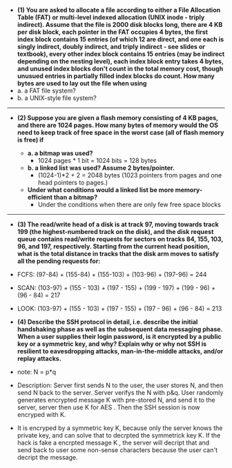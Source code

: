 * **(1) You are asked to allocate a file according to either a File Allocation Table (FAT) or multi-level indexed allocation (UNIX inode - triply indirect). Assume that the file is 2000 disk blocks long, there are 4 KB per disk block, each pointer in the FAT occupies 4 bytes, the first index block contains 15 entries (of which 12 are direct, and one each is singly indirect, doubly indirect, and triply indirect - see slides or textbook), every other index block contains 15 entries (may be indirect depending on the nesting level), each index block entry takes 4 bytes, and unused index blocks don't count in the total memory cost, though unusued entries in partially filled index blocks do count. How many bytes are used to lay out the file when using** 
 * a. a FAT file system? 
 * b. a UNIX-style file system?




------------------------------------------------------
* **(2) Suppose you are given a flash memory consisting of 4 KB pages, and there are 1024 pages. How many bytes of memory would the OS need to keep track of free space in the worst case (all of flash memory is free) if**

  * **a. a bitmap was used?**
    - 1024 pages * 1 bit = 1024 bits = 128 bytes
  * **b. a linked list was used? Assume 2 bytes/pointer.**
    - (1024-1)*2 + 2 = 2048 bytes (1023 pointers from pages and one head pointers to pages.)
  * **Under what conditions would a linked list be more memory-efficient than a bitmap?**
    - Under the conditions when there are only few free space blocks
  
------------------------------------------------------
* **(3) The read/write head of a disk is at track 97, moving towards track 199 (the highest-numbered track on the disk), and the disk request queue contains read/write requests for sectors on tracks 84, 155, 103, 96, and 197, respectively. Starting from the current head position, what is the total distance in tracks that the disk arm moves to satisfy all the pending requests for:**
 * FCFS: (97-84) + (155-84) + (155-103) + (103-96) + (197-96) = 244
 * SCAN: (103-97) + (155 - 103) + (197 - 155) + (199 - 197) + (199 - 96) + (96 - 84) = 217
 * LOOK: (103-97) + (155 - 103) + (197 - 155) + (197 - 96) + (96 - 84) = 213
 
* **(4) Describe the SSH protocol in detail, i.e. describe the initial handshaking phase as well as the subsequent data messaging phase. When a user supplies their login password, is it encrypted by a public key or a symmetric key, and why? Explain why or why not SSH is resilient to eavesdropping attacks, man-in-the-middle attacks, and/or replay attacks.**

 * note: N = p*q
 * Description: Server first sends N to the user, the user stores N, and then send N back to the server. Server verifys the N with p&q. User randomly generates encrypted message K with pre-stored N, and send it to the server, server then use K for AES . Then the SSH session is now encryped with K.
 * It is encryped by a symmetric key K, because only the server knows the private key, and can solve that to decrpted the symmetrick key K. If the hack is fake a encrpted message K , the server will decript that and send back to user some non-sense characters because the user can't decript the message.
